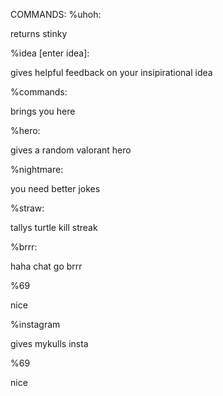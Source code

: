 COMMANDS:
%uhoh:

returns stinky

%idea [enter idea]:

gives helpful feedback on your insipirational idea


%commands:

brings you here

%hero:

gives a random valorant hero

%nightmare:

you need better jokes

%straw:

tallys turtle kill streak

%brrr:

haha chat go brrr

%69

nice

%instagram

gives mykulls insta

%69

nice
